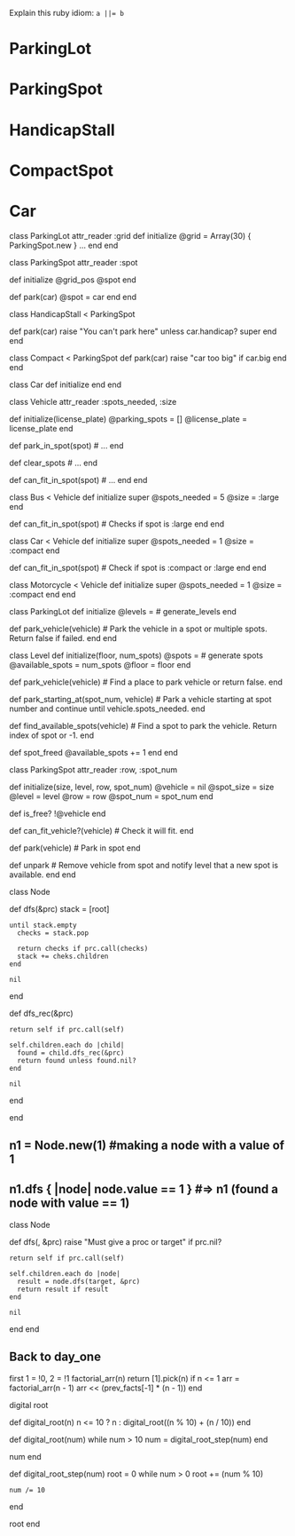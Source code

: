 Explain this ruby idiom: `a ||= b`

# ParkingLot
# ParkingSpot
# HandicapStall
# CompactSpot
# Car

class ParkingLot
  attr_reader :grid
  def initialize
    @grid = Array(30) { ParkingSpot.new } 
    ...
  end
end

class ParkingSpot
  attr_reader :spot

  def initialize
    @grid_pos
    @spot
  end

  def park(car)
    @spot = car
  end
end

class HandicapStall < ParkingSpot
  
  def park(car)
    raise "You can't park here" unless car.handicap?
    super
  end
end

class Compact < ParkingSpot
  def park(car)
    raise "car too big" if car.big
  end
end

class Car
  def initialize
  end
end


class Vehicle
  attr_reader :spots_needed, :size

  def initialize(license_plate)
    @parking_spots = []
    @license_plate = license_plate
  end

  def park_in_spot(spot)
    # ...
  end

  def clear_spots
    # ...
  end

  def can_fit_in_spot(spot)
    # ...
  end
end

class Bus < Vehicle
  def initialize
    super
    @spots_needed = 5
    @size = :large
  end

  def can_fit_in_spot(spot)
    # Checks if spot is :large
  end
end

class Car < Vehicle
  def initialize
    super
    @spots_needed = 1
    @size = :compact
  end

  def can_fit_in_spot(spot)
    # Check if spot is :compact or :large
  end
end

class Motorcycle < Vehicle
  def initialize
    super
    @spots_needed = 1
    @size = :compact
  end
end

class ParkingLot
  def initialize
    @levels = # generate_levels
  end

  def park_vehicle(vehicle)
    # Park the vehicle in a spot or multiple spots. Return false if failed.
  end
end

class Level
  def initialize(floor, num_spots)
    @spots = # generate spots
    @available_spots = num_spots
    @floor = floor
  end

  def park_vehicle(vehicle)
    # Find a place to park vehicle or return false.
  end

  def park_starting_at(spot_num, vehicle)
    # Park a vehicle starting at spot number and continue until vehicle.spots_needed.
  end

  def find_available_spots(vehicle)
    # Find a spot to park the vehicle. Return index of spot or -1.
  end

  def spot_freed
    @available_spots += 1
  end
end

class ParkingSpot
  attr_reader :row, :spot_num

  def initialize(size, level, row, spot_num)
    @vehicle = nil
    @spot_size = size
    @level = level
    @row = row
    @spot_num = spot_num
  end

  def is_free?
    !@vehicle
  end

  def can_fit_vehicle?(vehicle)
    # Check it will fit.
  end

  def park(vehicle)
    # Park in spot
  end

  def unpark
    # Remove vehicle from spot and notify level that a new spot is available.
  end
end

class Node

  def dfs(&prc)
    stack = [root]
    
    until stack.empty
      checks = stack.pop

      return checks if prc.call(checks)
      stack += cheks.children
    end

    nil
  end
  
  def dfs_rec(&prc)
    
    return self if prc.call(self)

    self.children.each do |child|
      found = child.dfs_rec(&prc)
      return found unless found.nil?
    end

    nil
  end

end

## n1 = Node.new(1) #making a node with a value of 1

## n1.dfs { |node| node.value == 1 } #=> n1 (found a node with value == 1)

class Node

  def dfs(, &prc)
    raise "Must give a proc or target" if prc.nil?

    return self if prc.call(self)

    self.children.each do |node|
      result = node.dfs(target, &prc)
      return result if result
    end

    nil
  end
end

## Back to day_one

first 1 = !0, 2 = !1
factorial_arr(n)
  return [1].pick(n) if n <= 1
  arr = factorial_arr(n - 1)
  arr << (prev_facts[-1] * (n - 1))
end

digital root

def digital_root(n)
  n <= 10 ? n : digital_root((n % 10) + (n / 10))
end

def digital_root(num)
  while num > 10
    num = digital_root_step(num)
  end

  num
end

def digital_root_step(num)
  root = 0
  while num > 0
    root += (num % 10)

    num /= 10
  end

  root
end